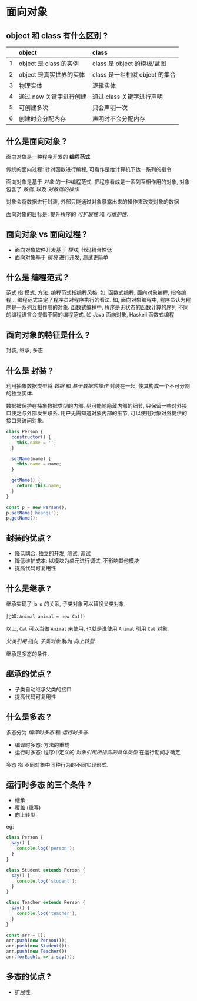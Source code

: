 
# 面向对象

## object 和 class 有什么区别 ?

|     | object | class |
| --- |:---|:---|
| 1 | object 是 class 的实例 | class 是 object 的模板/蓝图 |
| 2 | object 是真实世界的实体 | class 是一组相似 object 的集合 |
| 3 | 物理实体 | 逻辑实体 |
| 4 | 通过 new 关键字进行创建 | 通过 class 关键字进行声明 |
| 5 | 可创建多次 | 只会声明一次 |
| 6 | 创建时会分配内存 | 声明时不会分配内存 |

## 什么是面向对象 ?

面向对象是一种程序开发的 **编程范式**

传统的面向过程: 针对函数进行编程, 可看作是给计算机下达一系列的指令

面向对象是基于 *对象* 的一种编程范式, 把程序看成是一系列互相作用的对象, 对象包含了 *数据*, 以及 *对数据的操作*

对象会将数据进行封装, 外部只能通过对象暴露出来的操作来改变对象的数据

面向对象的目标是: 提升程序的 *可扩展性* 和 *可维护性*.

## 面向对象 vs 面向过程 ?

- 面向对象软件开发基于 *模块*, 代码耦合性低
- 面向对象基于 *模块* 进行开发, 测试更简单

## 什么是 编程范式 ?

范式 指 模式, 方法. 编程范式指编程风格. 如: 函数式编程, 面向对象编程, 指令编程...
编程范式决定了程序员对程序执行的看法.
如, 面向对象编程中, 程序员认为程序是一系列互相作用的对象.
函数式编程中, 程序是无状态的函数计算的序列
不同的编程语言会提倡不同的编程范式, 如 Java 面向对象, Haskell 函数式编程

## 面向对象的特征是什么 ?

封装, 继承, 多态

## 什么是 封装 ?

利用抽象数据类型将 *数据* 和 *基于数据的操作* 封装在一起, 使其构成一个不可分割的独立实体.

数据被保护在抽象数据类型的内部, 尽可能地隐藏内部的细节, 只保留一些对外接口使之与外部发生联系. 用户无需知道对象内部的细节, 可以使用对象对外提供的接口来访问对象.

```js
class Person {
  constructor() {
    this.name = '';
  }

  setName(name) {
    this.name = name;
  }

  getName() {
    return this.name;
  }
}

const p = new Person();
p.setName('heanqi');
p.getName();
```

## 封装的优点 ?

- 降低耦合: 独立的开发, 测试, 调试
- 降低维护成本: 以模块为单元进行调试, 不影响其他模块
- 提高代码可复用性

## 什么是继承 ?

继承实现了 is-a 的关系, 子类对象可以替换父类对象.

比如: `Animal animal = new Cat()`

以上, `Cat` 可以当做 `Animal` 来使用, 也就是说使用 `Animal` 引用 `Cat` 对象.

*父类引用* 指向 *子类对象* 称为 *向上转型*.

继承是多态的条件.

## 继承的优点 ?

- 子类自动继承父类的接口
- 提高代码可复用性

## 什么是多态 ?

多态分为 *编译时多态* 和 *运行时多态*.
- 编译时多态: 方法的重载
- 运行时多态: 程序中定义的 *对象引用所指向的具体类型* 在运行期间才确定

多态 指 不同对象中同种行为的不同实现形式.

## 运行时多态 的三个条件 ?

- 继承
- 覆盖 (重写)
- 向上转型

eg:
```js
class Person {
  say() {
    console.log('person');
  }
}

class Student extends Person {
  say() {
    console.log('student');
  }
}

class Teacher extends Person {
  say() {
    console.log('teacher');
  }
}

const arr = [];
arr.push(new Person());
arr.push(new Student());
arr.push(new Teacher())
arr.forEach(i => i.say());
```

## 多态的优点 ?

- 扩展性
